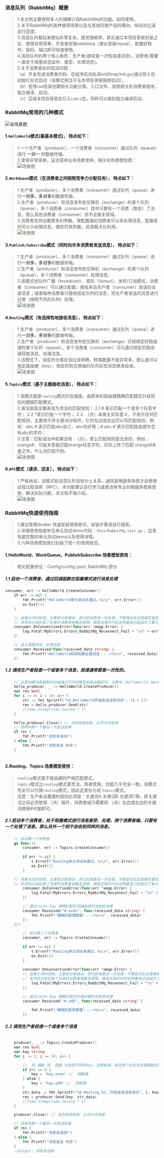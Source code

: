 ### 消息队列（RabbitMq）概要    
>   1.本文档主要按照本人的理解介绍RabbitMq的功能、如何使用。  
>   2.关于RabbitMq的各种使用场景以及与其他同类产品的横向、纵向对比请自行百度。   
>   3.消息队列看起来貌似非常复杂，感觉很麻烦，其实通过本项目骨架封装之后，使用非常简单，开发者安装rabbitmq（类似安装mysql），配置好账号、密码、端口即可快速使用。                 
>   4.消息队列的两个核心角色：生产者(通常是一次性投递消息)，消费者(需要一直处于阻塞状态监听、接受、处理消息)。                  
>   5.关于消费者如何启动问题：  
>   （a）开发完成消费者代码，在程序启动处(BootStrap/Init.go)通过导入包初始化形式启动（该模式相当于与本项目骨架捆绑启动）。  
>   （b）程序`Cmd`目录创建相关功能分类、入口文件，调用相关的消费者程序，独立编译、启动。                      
>   （c）后续本项目骨架会引入`cobra`包，同样可以做到独立编译启动。                     

### RabbitMq常用的几种模式    
![全场景图](http://139.196.101.31:2080/images/rabbitmq.jpg)   
####    1.`HelloWorld`模式(最基本模式)， 特点如下：   
>   1 一个生产者（producer）、一个消费者（consumer）通过队列（queue）进行 **一对一** 的数据传输。  
>   2.使用非常简单，适合简单业务场景使用，相关的场景模型图：  
>   ![场景图](http://139.196.101.31:2080/images/helloworld.png)  

####    2.`WorkQueue`模式（在消费者之间按照竞争力分配任务）， 特点如下：   
>   1 生产者（producer）、多个消费者（consumer）通过队列（queue）进行**一对多、多对多**的数据传输。  
>   2.生产者（producer）将消息发布到交换机（exchange）的某个队列（queue），多个消费者（consumer）其中只要有一个消费（取走）了消息，那么其他消费者（consumer）将不会重复获得。  
>   3.消费者支持设置更多的参数，使配置强的消费者可以多处理消息，配置低的可以少处理消息，做到尽其所能，资源最大化利用。    
>   ![场景图](http://139.196.101.31:2080/images/workqueue.png)   

####    3.`Publish/Subscribe`模式（同时向许多消费者发送消息）， 特点如下：   
>   1 生产者（producer）、多个消费者（consumer）通过队列（queue）进行**一对多、多对多**的数据传输。  
>   2.生产者（producer）将消息发布到交换机（exchange）的某个队列（queue），多个消费者（consumer）处理消息。    
>   3.该模式也叫作广播（broadcast）、扇形（fanout）、发布/订阅模式，消费者（consumer）可以通过配置，接收来自生产者（consumer）发送的全部消息；或者每种消费者只接收指定队列的消息，将生产者发送的消息进行分类（按照不同的队列）处理。         
>   ![场景图](http://139.196.101.31:2080/images/fanout.png)  

####    4.`Routing`模式（有选择性地接收消息）， 特点如下：   
>   1 生产者（producer）、多个消费者（consumer）通过队列（queue）进行**一对多、多对多**的数据传输。  
>   2.生产者（producer）将消息发布到交换机（exchange）已经绑定好路由键的某个队列（queue），多个消费者（consumer）可以通过绑定的路由键获取消息、处理消息。    
>   3.该模式下，消息的分类应该应该明确、种类数量不是非常多，那么就可以指定路由键（key）、绑定的到交换器的队列实现消息精准投递。         
>   ![场景图](http://139.196.101.31:2080/images/routing.png)  

####    5.`Topics`模式（基于主题接收消息）， 特点如下：   
>   1 该模式就是`routing`模式的加强版，由原来的路由键精确匹配模式升级现在的模糊匹配模式。  
>   2.语法层面主要表现为灵活的匹配规则：
>   2.1 # 表示匹配一个或多个任意字符；
>   2.2 *表示匹配一个字符；
>   2.3 .（点）本身无实际意义，不表示任何匹配规则，主要用于将关键词分隔开，它的左边或右边可以写匹配规则，例如：abc.# 表示匹配abc张三、abc你好等；#.abc.# 表示匹配路由键中含有abc的字符；           
>   3.注意：匹配语法中如果没有 .（点），那么匹配规则是无效的，例如：orange#，可能本意是匹配orange任意字符，实际上除了匹配 orange#本身之外，什么也匹配不到。   
>   ![场景图](http://139.196.101.31:2080/images/topics.png)  

####    6.`RPC`模式（请求、回复）， 特点如下：   
>   1 严格地说，该模式和消息队列没有什么关系，通常是微服务场景才会使用远程过程调用（RPC），本功能建议自行学习或者选择专业的微服务框架使用，解决实际问题，本文档不做介绍。    
>   ![场景图](http://139.196.101.31:2080/images/rpc.png)  

### RabbitMq快速使用指南   
> 1.建议使用docker 快速安装使用即可，安装步骤请自行搜索。  
> 2.详细使用指南参见单元测试demo代码：`Test/RabbitMq_test.go` ，这里有最完整的单元测试demo以及使用详情。  
> 3.六种场景模型我们封装了统一的使用规范。    
 
####  1.HelloWorld、WorkQueue、PublishSubscribe 场景模型使用：      
> 相关配置参见：Config/config.yaml, RabbitMq  部分    
##### 1.1 启动一个消费者，通过回调函数在阻塞模式进行消息处理   
```go  
consumer, err := HelloWorld.CreateConsumer()
	if err != nil {
		fmt.Printf("HelloWorld单元测试未通过。%s\n", err.Error())
		os.Exit(1)
	}

    // 连接关闭的回调，主要是记录错误，进行后续更进一步处理，不要尝试在这里编写重连逻辑
    // 本项目已经封装了完善的消费者端重连逻辑，触发这里的代码说明重连已经超过了最大重试次数
	consumer.OnConnectionError(func(err *amqp.Error) {
		log.Fatal(MyErrors.Errors_RabbitMq_Reconnect_Fail + "\n" + err.Error())
	})

    // 进入阻塞状态，处理消息
	consumer.Received(func(received_data string) {
		fmt.Printf("HelloWorld回调函数处理消息：--->%s\n", received_data)
	})
```  
##### 1.2 调用生产者投递一个或者多个消息，投递通常都是一次性的。     
```go  
    // 这里创建场景模型的时候通过不同的模型名称创建即可，主要有：HelloWorld、WorkQueue、PublishSubscribe
	hello_producer, _ := HelloWorld.CreateProducer()
	var res bool
	for i := 0; i < 10; i++ {
		str := fmt.Sprintf("%d_HelloWorld开始发送消息测试", (i + 1))
		res = hello_producer.Send(str)
		//time.Sleep(time.Second * 1)
	}

	hello_producer.Close() // 消息投递结束，必须关闭连接
    // 简单判断一下最后一次发送结果
	if res {
		fmt.Printf("消息发送OK")
	} else {
		fmt.Printf("消息发送 失败")
	}
	
```  

####  2.Routing、Topics 场景模型使用：            
>    `routing`模式属于路由键的严格匹配模式。     
>   `topics`模式比`routing`模式更灵活，两者使用、功能几乎完全一致。该模式完全可以代理`routing`模式，因此这里仅介绍 `topics`模式。     
>   注意：生产者设置键的规则必须是：关键词A.关键词B.关键词C等，即关键词之间必须使用.（点）隔开，消费者端只需要将.（点）左边或右边的关键词使用#代替即可。 
  
##### 2.1 启动多个消费者，处于阻塞模式进行消息接受、处理，两个消费者端，只要有一个处理了消息，那么另外一个则不会收到同样的消息。  
```go  
    // 启动第一个消费者
    go func(){
        consumer, err := Topics.CreateConsumer()
    
        if err != nil {
            t.Errorf("Routing单元测试未通过。%s\n", err.Error())
            os.Exit(1)
        }

    // 连接关闭的回调，主要是记录错误，进行后续更进一步处理，不要尝试在这里编写重连逻辑
    // 本项目已经封装了完善的消费者端重连逻辑，触发这里的代码说明重连已经超过了最大重试次数
        consumer.OnConnectionError(func(err *amqp.Error) {
            log.Fatal(MyErrors.Errors_RabbitMq_Reconnect_Fail + "\n" + err.Error())
        })

        // 通过route_key 模糊匹配队列路由键的消息来处理
        consumer.Received("#.even", func(received_data string) {
            fmt.Printf("模糊匹配偶数键：--->%s\n", received_data)
        })
    }()

        // 启动第二个消费者
        consumer, err := Topics.CreateConsumer()
    
        if err != nil {
            t.Errorf("Routing单元测试未通过。%s\n", err.Error())
            os.Exit(1)
        }
    
        consumer.OnConnectionError(func(err *amqp.Error) {
        // 连接关闭的回调，主要是记录错误，进行后续更进一步处理，不要尝试在这里编写重连逻辑
        // 本项目已经封装了完善的消费者端重连逻辑，触发这里的代码说明重连已经超过了最大重试次数
            log.Fatal(MyErrors.Errors_RabbitMq_Reconnect_Fail + "\n" + err.Error())
        })

        // 通过route_key 模糊匹配队列路由键的消息来处理
        consumer.Received("#.odd", func(received_data string) {
    
            fmt.Printf("模糊匹配奇数键：--->%s\n", received_data)
        })

```  

##### 2.2 调用生产者投递一个或者多个消息 
```go  

	producer, _ := Topics.CreateProducer()
	var res bool
	var key string
	for i := 1; i <= 10; i++ {

		//  将 偶数 和  奇数 分发到不同的key，消费者端，启动两个也各自处理偶数和奇数
		if i%2 == 0 {
			key = "key.even" //  偶数键
		} else {
			key = "key.odd" //  奇数键
		}
		str_data := fmt.Sprintf("%d_Routing_%s, 开始发送消息测试", i, key)
		res = producer.Send(key, str_data)
		//time.Sleep(time.Second * 1)
	}

	producer.Close() // 消息投递结束，必须关闭连接

    // 简单判断一下最后一次发送结果
	if res {
		fmt.Printf("消息发送OK")
	} else {
		fmt.Printf("消息发送 失败")
	}
	//Output: 消息发送OK

```  
